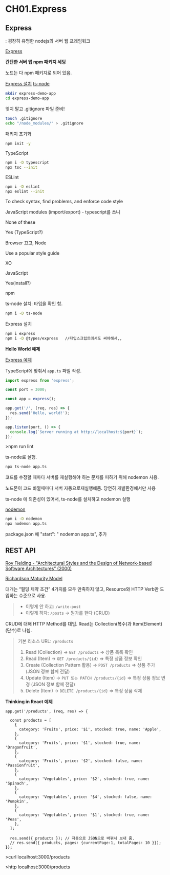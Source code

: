 # CH01.Express

## Express

: 굉장히 유명한 nodejs의 서버 웹 프레임워크

[Express](https://expressjs.com/ko/)



**간단한 서버 앱 npm 패키지 세팅**

노드는 다 npm 패키지로 되어 있음.

[Express 설치](https://expressjs.com/ko/starter/installing.html)  [ts-node](https://github.com/TypeStrong/ts-node)

```bash
mkdir express-demo-app
cd express-demo-app
```

잊지 말고 .gitignore 파일 준비!

```bash
touch .gitignore
echo "/node_modules/" > .gitignore
```

패키지 초기화

```bash
npm init -y
```

TypeScript

```bash
npm i -D typescript
npx tsc --init
```

ESLint

```bash
npm i -D eslint
npx eslint --init
```

To check syntax, find problems, and enforce code style

JavaScript modules (import/export)  - typescript를 쓰니

None of these

Yes (TypeScript?)

Browser 끄고, Node&#x20;

Use a popular style guide

XO

JavaScript

Yes(install?)

npm



ts-node 설치: 타입을 확인 함.

```bash
npm i -D ts-node
```

Express 설치

```bash
npm i express
npm i -D @types/express   //타입스크립트에서도 써야해서,,
```

**Hello World 예제**

[Express 예제](https://expressjs.com/ko/starter/hello-world.html)

TypeScript에 맞춰서 `app.ts` 파일 작성.

```jsx
import express from 'express';

const port = 3000;

const app = express();

app.get('/', (req, res) => {
  res.send('Hello, world!');
});

app.listen(port, () => {
  console.log(`Server running at http://localhost:${port}`);
});
```



\>npm run lint



ts-node로 실행.

```bash
npx ts-node app.ts
```



코드를 수정할 때마다 서버를 재실행해야 하는 문제를 피하기 위해 nodemon 사용.

노드몬이 코드 바뀔때마다 서버 자동으로재실행해줌. 당연히 개발환경에서만 사용

ts-node 에 의존성이 있어서, ts-node를 설치하고 nodemon 실행

[nodemon](https://github.com/remy/nodemon)

```bash
npm i -D nodemon
npx nodemon app.ts
```

package.json 에 "start": " nodemon app.ts", 추가



## REST API

[Roy Fielding - "Architectural Styles and the Design of Network-based Software Architectures” (2000)](https://www.ics.uci.edu/\~fielding/pubs/dissertation/top.htm)

[Richardson Maturity Model](https://martinfowler.com/articles/richardsonMaturityModel.html)

대개는 “필딩 제약 조건” 4가지를 모두 만족하지 않고, Resource와 HTTP Verb만 도입하는 수준으로 사용.

> * 이렇게 안 하고: `/write-post`
> * 이렇게 하자: `/posts` → 뭔가를 한다 (CRUD)

CRUD에 대해 HTTP Method를 대입. Read는 Collection(복수)과 Item(Element)(단수)로 나뉨.

> 기본 리소스 URL: `/products`
>
> 1. Read (Collection) → `GET /products` ⇒ 상품 목록 확인
> 2. Read (Item) → `GET /products/{id}` ⇒ 특정 상품 정보 확인
> 3. Create (Collection Pattern 활용) → `POST /products` ⇒ 상품 추가 (JSON 정보 함께 전달)
> 4. Update (Item) → `PUT 또는 PATCH /products/{id}` ⇒ 특정 상품 정보 변경 (JSON 정보 함께 전달)
> 5. Delete (Item) → `DELETE /products/{id}` ⇒ 특정 상품 삭제

**Thinking in React 예제**

<pre class="language-jsx"><code class="lang-jsx">app.get('/products', (req, res) => {

  const products = [
    {
      category: 'Fruits', price: '$1', stocked: true, name: 'Apple',
    },
    {
      category: 'Fruits', price: '$1', stocked: true, name: 'Dragonfruit',
    },
    {
      category: 'Fruits', price: '$2', stocked: false, name: 'Passionfruit',
    },
    {
      category: 'Vegetables', price: '$2', stocked: true, name: 'Spinach',
    },
    {
      category: 'Vegetables', price: '$4', stocked: false, name: 'Pumpkin',
    },
    {
      category: 'Vegetables', price: '$1', stocked: true, name: 'Peas',
    },
  ];

  res.send({ products }); // 자동으로 JSON으로 바꿔서 보내 줌.
  // res.send({ products, pages: {currentPage:1, totalPages: 10 }}); 
<strong>});
</strong></code></pre>



\>curl localhost:3000/products

\>http localhost:3000/products


